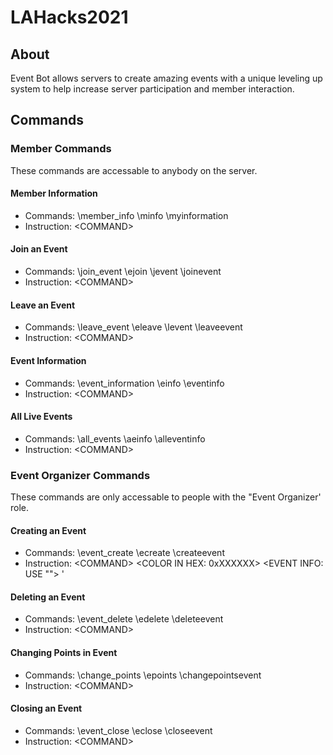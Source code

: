 # LAHacks2021
## About
Event Bot allows servers to create amazing events with a unique leveling up system to help increase server participation and member interaction.
## Commands
### Member Commands
These commands are accessable to anybody on the server.
#### Member Information
* Commands: \member_info \minfo \myinformation
* Instruction: \<COMMAND>
#### Join an Event
* Commands: \join_event \ejoin \jevent \joinevent
* Instruction: \<COMMAND> <EVENT NAME>
#### Leave an Event
* Commands: \leave_event \eleave \levent \leaveevent
* Instruction: \<COMMAND> <EVENT NAME>
#### Event Information
* Commands: \event_information \einfo \eventinfo
* Instruction: \<COMMAND> <EVENT NAME>
#### All Live Events
* Commands: \all_events \aeinfo \alleventinfo
* Instruction: \<COMMAND>

### Event Organizer Commands
These commands are only accessable to people with the "Event Organizer' role.
#### Creating an Event
* Commands: \event_create \ecreate \createevent
* Instruction: \<COMMAND> <EVENT NAME> <COLOR IN HEX: 0xXXXXXX> <EVENT INFO: USE "<info>"> <EVENT POINTS>'
#### Deleting an Event
* Commands: \event_delete \edelete \deleteevent
* Instruction: \<COMMAND> <EVENT NAME>
#### Changing Points in Event
* Commands: \change_points \epoints \changepointsevent
* Instruction: \<COMMAND> <EVENT NAME> <NEW POINT VALUE>
#### Closing an Event
* Commands: \event_close \\eclose \\closeevent
* Instruction: \<COMMAND> <EVENT NAME>
